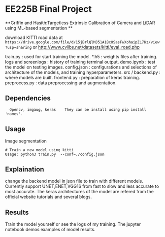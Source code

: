 # EE225B Final Project

**Griffin and Hasith:Targetless Extrinsic Calibration of Camera and LiDAR 
using ML-based segmentation
**

download KITTI road data at `https://drive.google.com/file/d/15jBrlQlMJ51A1BcOSasFwXohaipZL7Kz/view?usp=sharing`
or http://www.cvlibs.net/datasets/kitti/eval_road.php

train.py : used for start training the model.
*.h5 : weights files after training.
logs and screenlogs : history of training terminal output.
demo.ipynb : test the model on testing images.
config.json : configurations and selections of architecture of the models, and training hyperparameters.
src / backend.py : where models are built.
      frontend.py : preparation of keras training.
      preprocess.py : data preprocessing and augmentation.

## Dependencies
      Opencv, imgaug, keras    They can be install using pip install 'names'.

## Usage
Image segmentation

    # Train a new model using kitti
    Usage: python3 train.py  --conf=./config.json

## Explaination 
   change the backend model in json file to train with different models. Currently support UNET,ENET,VGG16 from fast to slow and less accurate to most accurate. The keras architectures of the model are refered from the official website tutorials and several blogs.

## Results 
   Train the model yourself or see the logs of my training. The jupyter notebook demos examples of model results.
